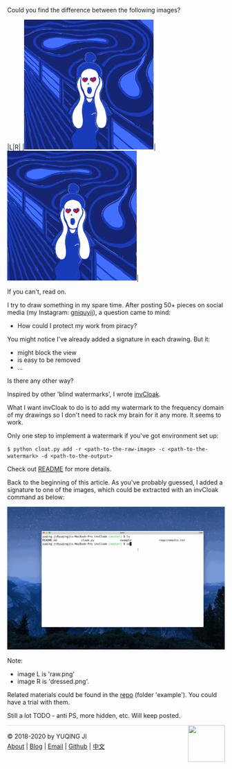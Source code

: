 Could you find the difference between the following images?

|L|R|
|<img src="./example/raw.png" style="width:300px;height:300px"/>|<img src="./example/dressed.png" style="width:300px;height:300px"/>|

If you can't, read on. 

I try to draw something in my spare time. After posting 50+ pieces on social media (my Instagram: [gniquyij](https://www.instagram.com/gniquyij/)), a question came to mind:
- How could I protect my work from piracy?

You might notice I've already added a signature in each drawing. But it:
- might block the view
- is easy to be removed
- ...

Is there any other way?

Inspired by other 'blind watermarks', I wrote [invCloak](https://github.com/vjyq/invCloak). 

What I want invCloak to do is to add my watermark to the frequency domain of my drawings so I don't need to rack my brain for it any more. It seems to work. 

Only one step to implement a watermark if you've got environment set up:

```
$ python cloat.py add -r <path-to-the-raw-image> -c <path-to-the-watermark> -d <path-to-the-output>
```

Check out [README](https://github.com/vjyq/invCloak) for more details. 

Back to the beginning of this article. As you've probably guessed, I added a signature to one of the images, which could be extracted with an invCloak command as below:

![demo](./example/demo.gif)

Note: 
- image L is 'raw.png'
- image R is 'dressed.png'.

Related materials could be found in the [repo](https://github.com/vjyq/invCloak) (folder 'example'). You could have a trial with them. 

Still a lot TODO - anti PS, more hidden, etc. Will keep posted. 

<div><a href="https://vjyq.github.io/daily"><img src="https://github.com/vjyq/vjyq.github.io/blob/master/avatar.png?raw=true" style="float:right;width:85px;height:85px"/></a></div><div style="border-top:1px solid #e1e4e8;padding-top:16px"></div>
<div>© 2018-2020 by YUQING JI</div>
<div style="padding-top:0.3em"><a href="https://vjyq.github.io/en/about">About</a> | <a href="https://vjyq.github.io/">Blog</a> | <a href="mailto:yuqing.ji@outlook.com">Email</a> | <a href="https://github.com/vjyq">Github</a> | <a href="https://vjyq.github.io/zh">中文</a></div>